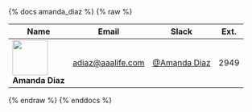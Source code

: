 {% docs amanda_diaz %}
{% raw %}

|Name|Email|Slack|Ext.|
|----|-----|-----|----|
|<img src="https://ca.slack-edge.com/TDCJ5T84R-UTE35CMM0-6d4cdb8e7ea6-512" width="70"><br>**Amanda Diaz** | [adiaz@aaalife.com](mailto:adiaz@aaalife.com) | [@Amanda Diaz](https://aaainsights.slack.com/team/UTE35CMM0) | 2949 |

{% endraw %}
{% enddocs %}